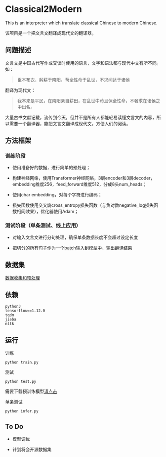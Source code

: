 # Classical2Modern

This is an interpreter which translate classical Chinese to modern Chinese.

该项目是一个把文言文翻译成现代文的翻译器。

## 问题描述

文言文是中国古代写作或交谈时使用的语言，文字和语法都与现代中文有所不同。如：
> 臣本布衣，躬耕于南阳，苟全性命于乱世，不求闻达于诸侯

翻译为现代文：
> 我本来是平民，在南阳亲自耕田，在乱世中苟且保全性命，不奢求在诸侯之中出名。

大量古书文献记载，流传到今天，但并不是所有人都能轻易读懂文言文的内容，所以需要一个翻译器，能把文言文翻译成现代文，方便人们的阅读。

## 方法框架

### 训练阶段

+ 使用准备好的数据，进行简单的预处理；

+ 构建神经网络，使用Transformer神经网络，3层encoder和3层decoder，embedding维度256，feed_forward维度512，分成8头num_heads；

+ 使用char embedding，对每个字符进行编码；

+ 损失函数使用交叉熵cross_entropy损失函数（与负对数negative_log损失函数相同效果），优化器使用Adam；

### 测试阶段（单条测试、线上应用）

+ 对输入文言文进行分句处理，确保单条数据长度不会超过设定长度

+ 把切分的所有句子作为一个batch输入到模型中，输出翻译结果

## 数据集

[数据收集和预处理](data)

## 依赖

```
python3
tensorflow==1.12.0
tqdm
jieba
nltk
```

## 运行

训练

```
python train.py
```

测试

```
python test.py
```
需要下载预训练模型[请点击](https://pan.baidu.com/s/1WGJ8G8w8BU7qzTZhiuFdsw)

单条测试

```
python infer.py
```

## To Do

+ 模型调优

+ 计划将会开源数据集
